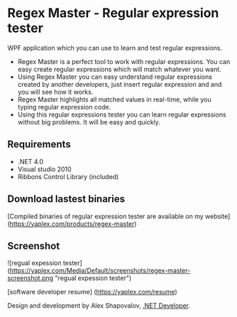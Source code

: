 Regex Master - Regular expression tester
=============

WPF application which you can use to learn and test regular expressions.

* Regex Master is a perfect tool to work with regular expressions. You can easy create regular expressions which will match whatever you want.
* Using Regex Master you can easy understand regular expressions created by another developers, just insert regular expression and and you will see how it works.
* Regex Master highlights all matched values in real-time, while you typing regular expression code.
* Using this regular expressions tester you can learn regular expressions without big problems. It will be easy and quickly.

Requirements
------------

* .NET 4.0
* Visual studio 2010
* Ribbons Control Library (included)

Download lastest binaries
-------------------------
[Compiled binaries of regular expression tester are available on my website] (https://yaplex.com/products/regex-master)


Screenshot
----------

![regual expession tester] (https://yaplex.com/Media/Default/screenshots/regex-master-screenshot.png "regual expession tester")

[software developer resume] (https://yaplex.com/resume)

Design and development by Alex Shapovalov, [.NET Developer](https://yaplex.com ".NET Developer").
